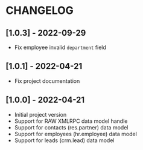 # CHANGELOG

## [1.0.3] - 2022-09-29

- Fix employee invalid `department` field

## [1.0.1] - 2022-04-21

- Fix project documentation

## [1.0.0] - 2022-04-21

- Initial project version
- Support for RAW XMLRPC data model handle
- Support for contacts (res.partner) data model
- Support for employees (hr.employee) data model
- Support for leads (crm.lead) data model
